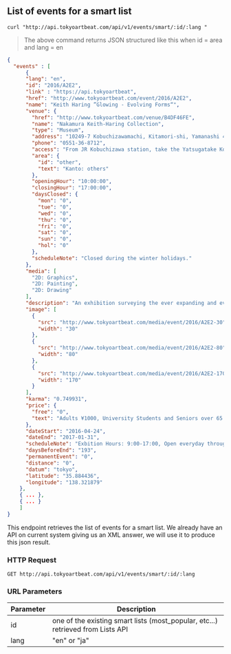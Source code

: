 ## List of events for a smart list

```shell
curl "http://api.tokyoartbeat.com/api/v1/events/smart/:id/:lang "
```

> The above command returns JSON structured like this when id = area and lang = en

```json
{
  "events" : [
      {
      "lang": "en",
      "id": "2016/A2E2",
      "link" : "https://api.tokyoartbeat",
      "href": "http://www.tokyoartbeat.com/event/2016/A2E2",
      "name": "Keith Haring ”Glowing - Evolving Forms“",
      "venue": {
        "href": "http://www.tokyoartbeat.com/venue/B4DF46FE",
        "name": "Nakamura Keith-Haring Collection",
        "type": "Museum",
        "address": "10249-7 Kobuchizawamachi, Kitamori-shi, Yamanashi 408-0044",
        "phone": "0551-36-8712",
        "access": "From JR Kobuchizawa station, take the Yatsugatake Kogen Resort bus and get off at Nakamura Keith-Haring Bijutsukan.",
        "area": {
          "id": "other",
          "text": "Kanto: others"
        },
        "openingHour": "10:00:00",
        "closingHour": "17:00:00",
        "daysClosed": {
          "mon": "0",
          "tue": "0",
          "wed": "0",
          "thu": "0",
          "fri": "0",
          "sat": "0",
          "sun": "0",
          "hol": "0"
        },
        "scheduleNote": "Closed during the winter holidays."
      },
      "media": [
        "2D: Graphics",
        "2D: Painting",
        "2D: Drawing"
      ],
      "description": "An exhibition surveying the ever expanding and evolving forms of Keith Haring’s work, especially in the late 1980s, featured alongside day glow paintings produced in collaboration with graffiti writer LAII. ",
      "image": [
        {
          "src": "http://www.tokyoartbeat.com/media/event/2016/A2E2-30",
          "width": "30"
        },
        {
          "src": "http://www.tokyoartbeat.com/media/event/2016/A2E2-80",
          "width": "80"
        },
        {
          "src": "http://www.tokyoartbeat.com/media/event/2016/A2E2-170",
          "width": "170"
        }
      ],
      "karma": "0.749931",
      "price": {
        "free": "0",
        "text": "Adults ¥1000, University Students and Seniors over 65 ¥800, High, Junior High and Elementaly School Students ¥600, Infants free."
      },
      "dateStart": "2016-04-24",
      "dateEnd": "2017-01-31",
      "scheduleNote": "Exbition Hours: 9:00-17:00, Open everyday throughout the exhibition",
      "daysBeforeEnd": "193",
      "permanentEvent": "0",
      "distance": "0",
      "datum": "tokyo",
      "latitude": "35.884436",
      "longitude": "138.321879"
    },
    { ... },
    { ... }
    ]
}
```

This endpoint retrieves the list of events for a smart list. We already have an API on current system giving us an XML answer, we will use it to produce this json result.  

### HTTP Request

`GET http://api.tokyoartbeat.com/api/v1/events/smart/:id/:lang`

### URL Parameters

Parameter | Description
--------- | -----------
id | one of the existing smart lists (most_popular, etc...) retrieved from Lists API
lang | "en" or "ja"

